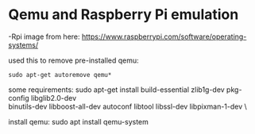 # Qemu and Raspberry Pi emulation

-Rpi image from here: https://www.raspberrypi.com/software/operating-systems/

used this to remove pre-installed qemu:
 ~~~
 sudo apt-get autoremove qemu*
 ~~~

some requirements:
  sudo apt-get install build-essential zlib1g-dev pkg-config libglib2.0-dev \
binutils-dev libboost-all-dev autoconf libtool libssl-dev libpixman-1-dev \

install qemu:
  sudo apt install qemu-system


  
